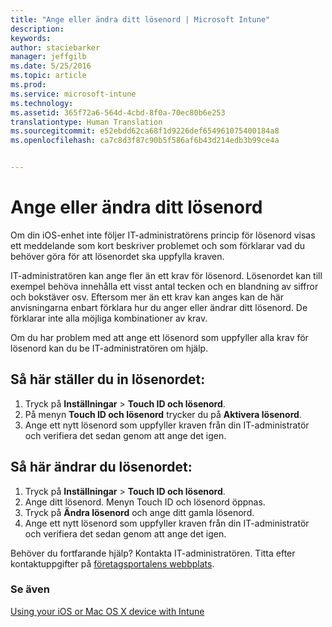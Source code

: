 ```yaml
---
title: "Ange eller ändra ditt lösenord | Microsoft Intune"
description: 
keywords: 
author: staciebarker
manager: jeffgilb
ms.date: 5/25/2016
ms.topic: article
ms.prod: 
ms.service: microsoft-intune
ms.technology: 
ms.assetid: 365f72a6-564d-4cbd-8f0a-70ec80b6e253
translationtype: Human Translation
ms.sourcegitcommit: e52ebdd62ca68f1d9226def654961075400184a8
ms.openlocfilehash: ca7c8d3f87c90b5f586af6b43d214edb3b99ce4a


---
```


# Ange eller ändra ditt lösenord

Om din iOS-enhet inte följer IT-administratörens princip för lösenord visas ett meddelande som kort beskriver problemet och som förklarar vad du behöver göra för att lösenordet ska uppfylla kraven.

IT-administratören kan ange fler än ett krav för lösenord. Lösenordet kan till exempel behöva innehålla ett visst antal tecken och en blandning av siffror och bokstäver osv. Eftersom mer än ett krav kan anges kan de här anvisningarna enbart förklara hur du anger eller ändrar ditt lösenord. De förklarar inte alla möjliga kombinationer av krav. 

Om du har problem med att ange ett lösenord som uppfyller alla krav för lösenord kan du be IT-administratören om hjälp.

## Så här ställer du in lösenordet:

1. Tryck på **Inställningar** > **Touch ID och lösenord**.
2. På menyn **Touch ID och lösenord** trycker du på **Aktivera lösenord**.
3. Ange ett nytt lösenord som uppfyller kraven från din IT-administratör och verifiera det sedan genom att ange det igen.

## Så här ändrar du lösenordet:

1. Tryck på **Inställningar** > **Touch ID och lösenord**.
2. Ange ditt lösenord. Menyn Touch ID och lösenord öppnas.
2. Tryck på **Ändra lösenord** och ange ditt gamla lösenord.
3. Ange ett nytt lösenord som uppfyller kraven från din IT-administratör och verifiera det sedan genom att ange det igen.

Behöver du fortfarande hjälp? Kontakta IT-administratören. Titta efter kontaktuppgifter på [företagsportalens webbplats](http://portal.manage.microsoft.com).

### Se även
[Using your iOS or Mac OS X device with Intune](using-your-ios-or-mac-os-x-device-with-intune.md)


<!--HONumber=Jun16_HO4-->


